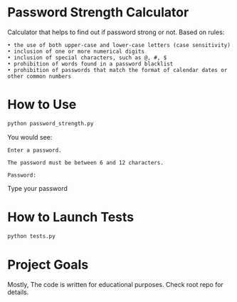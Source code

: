 # Password Strength Calculator

Calculator that helps to find out if password strong or not.
Based on rules:
```
• the use of both upper-case and lower-case letters (case sensitivity)
• inclusion of one or more numerical digits
• inclusion of special characters, such as @, #, $
• prohibition of words found in a password blacklist
• prohibition of passwords that match the format of calendar dates or other common numbers
```

# How to Use
```bash
python password_strength.py
```

You would see:
```
Enter a password.

The password must be between 6 and 12 characters.

Password:
```

Type your password

# How to Launch Tests

```bash
python tests.py
```

# Project Goals

Mostly,
The code is written for educational purposes. Check root repo for details.
